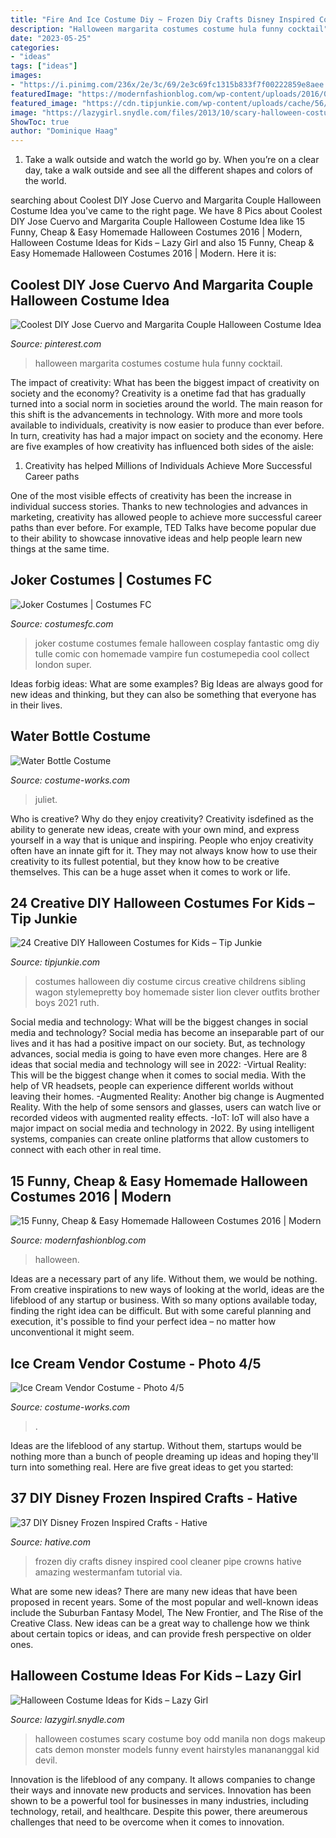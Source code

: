 ```yaml
---
title: "Fire And Ice Costume Diy ~ Frozen Diy Crafts Disney Inspired Cool Cleaner Pipe Crowns Hative Amazing Westermanfam Tutorial Via"
description: "Halloween margarita costumes costume hula funny cocktail"
date: "2023-05-25"
categories:
- "ideas"
tags: ["ideas"]
images:
- "https://i.pinimg.com/236x/2e/3c/69/2e3c69fc1315b833f7f00222859e8aee.jpg?nii=t"
featuredImage: "https://modernfashionblog.com/wp-content/uploads/2016/08/15-Funny-Cheap-Easy-Homemade-Halloween-Costumes-2016-14.jpg"
featured_image: "https://cdn.tipjunkie.com/wp-content/uploads/cache/56/b0/56b05551142d8c595806661cd117e8b2.jpg"
image: "https://lazygirl.snydle.com/files/2013/10/scary-halloween-costume-for-kids.jpg"
ShowToc: true
author: "Dominique Haag"
---
```



1) Take a walk outside and watch the world go by. When you’re on a clear day, take a walk outside and see all the different shapes and colors of the world.

	

		
searching about Coolest DIY Jose Cuervo and Margarita Couple Halloween Costume Idea you've came to the right page. We have 8 Pics about Coolest DIY Jose Cuervo and Margarita Couple Halloween Costume Idea like 15 Funny, Cheap &amp; Easy Homemade Halloween Costumes 2016 | Modern, Halloween Costume Ideas for Kids – Lazy Girl and also 15 Funny, Cheap &amp; Easy Homemade Halloween Costumes 2016 | Modern. Here it is:
		
    
## Coolest DIY Jose Cuervo And Margarita Couple Halloween Costume Idea

<img loading=lazy src="https://i.pinimg.com/236x/2e/3c/69/2e3c69fc1315b833f7f00222859e8aee.jpg?nii=t" onerror="this.onerror=null;this.src='https://tse3.mm.bing.net/th?id=OIP.P6OxUy-Uh5eikmhyOU5KogAAAA&amp;pid=15.1';" alt="Coolest DIY Jose Cuervo and Margarita Couple Halloween Costume Idea">

_Source: pinterest.com_

>halloween margarita costumes costume hula funny cocktail. 

	

The impact of creativity: What has been the biggest impact of creativity on society and the economy?
Creativity is a onetime fad that has gradually turned into a social norm in societies around the world. The main reason for this shift is the advancements in technology. With more and more tools available to individuals, creativity is now easier to produce than ever before. In turn, creativity has had a major impact on society and the economy. Here are five examples of how creativity has influenced both sides of the aisle:
1) Creativity has helped Millions of Individuals Achieve More Successful Career paths

One of the most visible effects of creativity has been the increase in individual success stories. Thanks to new technologies and advances in marketing, creativity has allowed people to achieve more successful career paths than ever before. For example, TED Talks have become popular due to their ability to showcase innovative ideas and help people learn new things at the same time.

    
## Joker Costumes | Costumes FC

<img loading=lazy src="http://www.costumesfc.com/wp-content/uploads/2014/11/Female-Joker-Costume.jpg" onerror="this.onerror=null;this.src='https://tse4.mm.bing.net/th?id=OIP.Xht-ZD8-IV5bugDXX8ki8wHaLH&amp;pid=15.1';" alt="Joker Costumes | Costumes FC">

_Source: costumesfc.com_

>joker costume costumes female halloween cosplay fantastic omg diy tulle comic con homemade vampire fun costumepedia cool collect london super. 

	

Ideas forbig ideas: What are some examples?
Big Ideas are always good for new ideas and thinking, but they can also be something that everyone has in their lives.

    
## Water Bottle Costume

<img loading=lazy src="https://photos.costume-works.com/full/water_bottle.jpg" onerror="this.onerror=null;this.src='https://tse4.mm.bing.net/th?id=OIP.oGIhh4Dqf5ikrs7H_mhF4AHaNP&amp;pid=15.1';" alt="Water Bottle Costume">

_Source: costume-works.com_

>juliet. 

	

Who is creative? Why do they enjoy creativity?
Creativity isdefined as the ability to generate new ideas, create with your own mind, and express yourself in a way that is unique and inspiring. People who enjoy creativity often have an innate gift for it. They may not always know how to use their creativity to its fullest potential, but they know how to be creative themselves. This can be a huge asset when it comes to work or life.

    
## 24 Creative DIY Halloween Costumes For Kids – Tip Junkie

<img loading=lazy src="https://cdn.tipjunkie.com/wp-content/uploads/cache/56/b0/56b05551142d8c595806661cd117e8b2.jpg" onerror="this.onerror=null;this.src='https://tse3.mm.bing.net/th?id=OIP.__uvw68mfAFWmXy-CcmQnAHaLH&amp;pid=15.1';" alt="24 Creative DIY Halloween Costumes for Kids – Tip Junkie">

_Source: tipjunkie.com_

>costumes halloween diy costume circus creative childrens sibling wagon stylemepretty boy homemade sister lion clever outfits brother boys 2021 ruth. 

	

Social media and technology: What will be the biggest changes in social media and technology?
Social media has become an inseparable part of our lives and it has had a positive impact on our society. But, as technology advances, social media is going to have even more changes. Here are 8 ideas that social media and technology will see in 2022: 
-Virtual Reality: This will be the biggest change when it comes to social media. With the help of VR headsets, people can experience different worlds without leaving their homes. 
-Augmented Reality: Another big change is Augmented Reality. With the help of some sensors and glasses, users can watch live or recorded videos with augmented reality effects. 
-IoT: IoT will also have a major impact on social media and technology in 2022. By using intelligent systems, companies can create online platforms that allow customers to connect with each other in real time.

    
## 15 Funny, Cheap &amp; Easy Homemade Halloween Costumes 2016 | Modern

<img loading=lazy src="https://modernfashionblog.com/wp-content/uploads/2016/08/15-Funny-Cheap-Easy-Homemade-Halloween-Costumes-2016-14.jpg" onerror="this.onerror=null;this.src='https://tse1.mm.bing.net/th?id=OIP.I1-3cAOyz0Do0E-cNDjrFwHaHS&amp;pid=15.1';" alt="15 Funny, Cheap &amp; Easy Homemade Halloween Costumes 2016 | Modern">

_Source: modernfashionblog.com_

>halloween. 

	

Ideas are a necessary part of any life. Without them, we would be nothing. From creative inspirations to new ways of looking at the world, ideas are the lifeblood of any startup or business. With so many options available today, finding the right idea can be difficult. But with some careful planning and execution, it's possible to find your perfect idea – no matter how unconventional it might seem.

    
## Ice Cream Vendor Costume - Photo 4/5

<img loading=lazy src="https://photos.costume-works.com/full/ice_cream_vendor3.jpg" onerror="this.onerror=null;this.src='https://tse2.mm.bing.net/th?id=OIP.SgvJUnQ5RxxwfTJg7C-iPgHaJ3&amp;pid=15.1';" alt="Ice Cream Vendor Costume - Photo 4/5">

_Source: costume-works.com_

>. 

	

Ideas are the lifeblood of any startup. Without them, startups would be nothing more than a bunch of people dreaming up ideas and hoping they'll turn into something real. Here are five great ideas to get you started: 

    
## 37 DIY Disney Frozen Inspired Crafts - Hative

<img loading=lazy src="https://hative.com/wp-content/uploads/2015/10/diy-frozen-crafts/38-diy-frozen-crafts.jpg" onerror="this.onerror=null;this.src='https://tse2.mm.bing.net/th?id=OIP.ol8JYPgOHQxh-VCd8ayEOgHaNh&amp;pid=15.1';" alt="37 DIY Disney Frozen Inspired Crafts - Hative">

_Source: hative.com_

>frozen diy crafts disney inspired cool cleaner pipe crowns hative amazing westermanfam tutorial via. 

	

What are some new ideas?
There are many new ideas that have been proposed in recent years. Some of the most popular and well-known ideas include the Suburban Fantasy Model, The New Frontier, and The Rise of the Creative Class. New ideas can be a great way to challenge how we think about certain topics or ideas, and can provide fresh perspective on older ones.

    
## Halloween Costume Ideas For Kids – Lazy Girl

<img loading=lazy src="https://lazygirl.snydle.com/files/2013/10/scary-halloween-costume-for-kids.jpg" onerror="this.onerror=null;this.src='https://tse3.mm.bing.net/th?id=OIP.0aM7mzJxjL6Xv9Q9O_8vvgHaFL&amp;pid=15.1';" alt="Halloween Costume Ideas for Kids – Lazy Girl">

_Source: lazygirl.snydle.com_

>halloween costumes scary costume boy odd manila non dogs makeup cats demon monster models funny event hairstyles manananggal kid devil. 

	

Innovation is the lifeblood of any company. It allows companies to change their ways and innovate new products and services. Innovation has been shown to be a powerful tool for businesses in many industries, including technology, retail, and healthcare. Despite this power, there areumerous challenges that need to be overcome when it comes to innovation.

